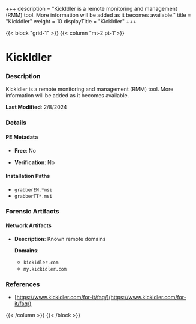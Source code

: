 +++
description = "KickIdler is a remote monitoring and management (RMM) tool. More information will be added as it becomes available."
title = "KickIdler"
weight = 10
displayTitle = "KickIdler"
+++


{{< block "grid-1" >}}
{{< column "mt-2 pt-1">}}

# KickIdler


### Description

KickIdler is a remote monitoring and management (RMM) tool. More information will be added as it becomes available.



**Last Modified**: 2/8/2024

### Details


#### PE Metadata


- **Free**: No

- **Verification**: No




#### Installation Paths
- `grabberEM.*msi`
- `grabberTT*.msi`

### Forensic Artifacts




#### Network Artifacts

- **Description**: Known remote domains

  **Domains**:
    - `kickidler.com`
    - `my.kickidler.com`





### References
- [https://www.kickidler.com/for-it/faq/](https://www.kickidler.com/for-it/faq/)



{{< /column >}}
{{< /block >}}

